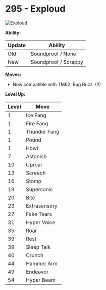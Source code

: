 # 295 - Exploud
![][295]

**Ability:**

Update | Ability
---    | ---
Old    | Soundproof / None
New    | Soundproof / Scrappy

**Moves:**

 - Now compatible with TM62, Bug Buzz. (!!)

**Level Up:**

Level | Move
---   | ---
  1   | Ice Fang
  1   | Fire Fang
  1   | Thunder Fang
  1   | Pound
  1   | Howl
  7   | Astonish
 10   | Uproar
 13   | Screech
 16   | Stomp
 19   | Supersonic
 20   | Bite
 23   | Extrasensory
 27   | Fake Tears
 31   | Hyper Voice
 35   | Roar
 39   | Rest
 39   | Sleep Talk
 40   | Crunch
 44   | Hammer Arm
 49   | Endeavor
 54   | Hyper Beam



[295]: https://raw.githubusercontent.com/PokeAPI/sprites/master/sprites/pokemon/295.png "Exploud"

